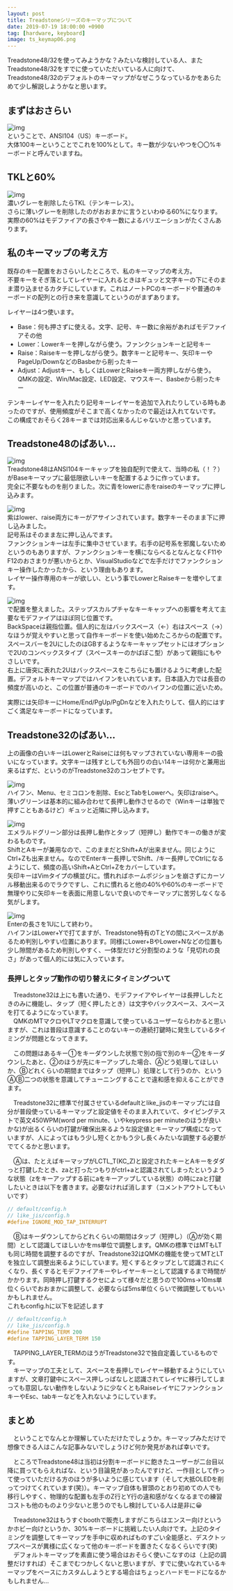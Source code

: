 ```yaml
---
layout: post
title: Treadstoneシリーズのキーマップについて
date: 2019-07-19 18:00:00 +0900
tag: [hardware, keyboard]
image: ts_keymap06.png
---
```


Treadstone48/32を使ってみようかな？みたいな検討している人、またTreadstone48/32をすでに使っていただいている人に向けて、Treadstone48/32のデフォルトのキーマップがなぜこうなっているかをあらためて少し解説しようかなと思います。  

## まずはおさらい

![img](/assets/photos/ts_keymap00.png)  
ということで、ANSI104（US）キーボード。  
大体100キーということでこれを100%として。キー数が少ないやつを〇〇%キーボードと呼んでいますね。  

## TKLと60%

![img](/assets/photos/ts_keymap01.png)  
濃いグレーを削除したらTKL（テンキーレス）。  
さらに薄いグレーを削除したのがおおまかに言うといわゆる60%になります。  
実際の60%はモデファイアの長さやキー数によるバリエーションがたくさんあります。  

## 私のキーマップの考え方

既存のキー配置をおさらいしたところで、私のキーマップの考え方。  
不要キーをそぎ落としてレイヤーに入れるときはギュッと文字キーの下にそのまま潜り込ませるカタチにしています。これはノートPCのキーボードや普通のキーボードの配列との行き来を意識してというのがまずあります。

レイヤーは4つ使います。  

- Base：何も押さずに使える。文字、記号、キー数に余裕があればモデファイアその他
- Lower：Lowerキーを押しながら使う。ファンクションキーと記号キー
- Raise：Raiseキーを押しながら使う。数字キーと記号キー、矢印キーやPageUp/DownなどのBasbeから削ったキー
- Adjust：Adjustキー、もしくはLowerとRaiseキー両方押しながら使う。QMKの設定、Win/Mac設定、LED設定、マウスキー、Basbeから削ったキー

テンキーレイヤーを入れたり記号キーレイヤーを追加で入れたりしている時もあったのですが、使用頻度がそこまで高くなかったので最近は入れてないです。  
この構成でおそらく28キーまでは対応出来るんじゃないかと思っています。  

## Treadstone48のばあい…

![img](/assets/photos/ts_keymap03.png)  
Treadstone48はANSI104キーキャップを独自配列で使えて、当時の私（！？）がBaseキーマップに最低限欲しいキーを配置するように作っています。  
完全に不要なものを削りました。次に青をlowerに赤をraiseのキーマップに押し込みます。  

![img](/assets/photos/ts_keymap04.png)  
紫はlower、raise両方にキーがアサインされています。数字キーそのまま下に押し込みました。  
記号系はそのまま左に押し込んでます。  
ファンクションキーは左手に集中させています。右手の記号系を邪魔しないためというのもありますが、ファンクションキーを横にならべるとなんとなくF11やF12のおさまりが悪いからとか、VisualStudioなどで左手だけでファンクションキー操作したかったから、という理由もあります。  
レイヤー操作専用のキーが欲しい、という事でLowerとRaiseキーを増やしてます。  

![img](/assets/photos/ts_keymap05.png)  
で配置を整えました。ステップスカルプチャなキーキャップへの影響を考えて主要なモデファイアはほぼ同じ位置です。  
BackSpaceは親指位置。個人的に左はバックスペース（←）右はスペース（→）なほうが覚えやすいと思って自作キーボードを使い始めたころからの配置です。スペースバーを2UにしたのはGBするようなキーキャップセットにはオプションで2Uのコンベックスタイプ（スペースキーのかばぼこ型）があって親指にもやさしいです。  
右上に唐突に表れた2Uはバックスペースをこちらにも置けるように考慮した配置。デフォルトキーマップではハイフンをいれています。日本語入力では長音の頻度が高いのと、この位置が普通のキーボードでのハイフンの位置に近いため。  

実際には矢印キーにHome/End/PgUp/PgDnなどを入れたりして、個人的にはすごく満足なキーボードになっています。  

## Treadstone32のばあい…

上の画像の白いキーはLowerとRaiseには何もマップされていない専用キーの扱いになっています。文字キーは残すとしても外回りの白い14キーは何かと兼用出来るはずだ、というのがTreadstone32のコンセプトです。  

![img](/assets/photos/ts_keymap06.png)  
ハイフン、Menu、セミコロンを削除、EscとTabをLowerへ。矢印はraiseへ。薄いグリーンは基本的に組み合わせて長押し動作させるので（Winキーは単独で押すこともあるけど）ギュッと近隣に押し込みます。  

![img](/assets/photos/ts_keymap07.png)  
エメラルドグリーン部分は長押し動作とタップ（短押し）動作でキーの働きが変わるものです。  
ShiftとAキーが兼用なので、このままだとShift+Aが出来ません。同じようにCtrl+Zも出来ません。なのでEnterキー長押しでShift、/キー長押しでCtrlになるようにして、頻度の高いShift+AとCtrl+Zをカバーしています。  
矢印キーはVimタイプの横並びに。慣れればホームポジションを崩さずにカーソル移動出来るのでラクですし、これに慣れると他の40%や60%のキーボードで無理やりに矢印キーを表面に用意しないで良いのでキーマップに苦労しなくなる気がします。  

![img](/assets/photos/ts_keymap08.png)  
Enterの長さを1Uにして終わり。  
ハイフンはLower+Yで打てますが、Treadstone特有のTとYの間にスペースがあるため判別しやすい位置にあります。同様にLower+BやLower+Nなどの位置も少し隙間があるため判別しやすく、一体型だけど分割型のような「見切れの良さ」があって個人的には気に入っています。  

### 長押しとタップ動作の切り替えにタイミングついて

　Treadstone32は上にも書いた通り、モデファイアやレイヤーは長押ししたときのみに機能し、タップ（短く押したとき）は文字やバックスペース、スペースを打てるようになっています。  
　QMKのMTマクロやLTマクロを意識して使っているユーザーならわかると思いますが、これは普段は意識することのないキーの連続打鍵時に発生しているタイミングが問題となってきます。  

　この問題はあるキー①をキーダウンした状態で別の指で別のキー②をキーダウンしたあと、②のほうが先にキーアップした場合、Ⓐどう処理してほしいか、Ⓑどれくらいの期間まではタップ（短押し）処理として行うのか、というⒶⒷ二つの状態を意識してチューニングすることで違和感を抑えることができます。  

　Treadstone32に標準で付属させているdefaultとlike_jisのキーマップには自分が普段使っているキーマップと設定値をそのまま入れていて、タイピングテストで英文450WPM(word per minute、いやkeypress per minuteのほうが良いかな)が出るくらいの打鍵が確保出来るような設定値とキーマップ構成になっていますが、人によってはもう少し短くとかもう少し長くみたいな調整する必要がでてくるかと思います。  

　Ⓐは、たとえばキーマップがLCTL_T(KC_Z)と設定されたキーとAキーをダダっと打鍵したとき、zaと打ったつもりがctrl+aと認識されてしまったというような状態（zをキーアップする前にaをキーアップしている状態）の時にzaと打鍵したいときは以下を書きます。必要なければ消します（コメントアウトしてもいいです）

```c
// default/config.h
// like_jis/config.h
#define IGNORE_MOD_TAP_INTERRUPT
```

　Ⓑはキーダウンしてからどれくらいの期間はタップ（短押し）（Ⓐが効く期間）として認識してほしいかをms単位で調整します。QMKの標準ではMTもLTも同じ時間を調整するのですが、Treadstone32はQMKの機能を使ってMTとLTを独立して調整出来るようにしています。短くするとタップとして認識されにくくなり、長くするとモデファイアキーやレイヤーキーとして認識するまで時間がかかります。同時押し打鍵するクセによって様々だと思うので100ms→10ms単位くらいでおおまかに調整して、必要ならば5ms単位くらいで微調整してもいいかもしれません。  
これもconfig.hに以下を記述します

```c
// default/config.h
// like_jis/config.h
#define TAPPING_TERM 200
#define TAPPING_LAYER_TERM 150
```

　TAPPING_LAYER_TERMのほうがTreadstone32で独自定義しているものです。  
　キーマップの工夫として、スペースを長押しでレイヤー移動するようにしていますが、文章打鍵中にスペース押しっぱなしと認識されてレイヤに移行してしまっても意図しない動作をしないように少なくともRaiseレイヤにファンクションキーやEsc、tabキーなどを入れないようにしています。  

## まとめ

　ということでなんとか理解していただけたでしょうか。キーマップみただけで想像できる人はこんな記事みないでしょうけど何か発見があれば幸いです。  

　ところでTreadstone48は当初は分割キーボードに飽きたユーザーが二台目以降に買ってもらえればな、という目論見があったんですけど、一作目として作って使っていただける方のほうが多いように感じています（そして大抵OLEDを削ってつけてくれています(笑)）。キーマップ自体も冒頭のとおり初めての人でも移行しやすく、物理的な配置も左手のZ行とY行の違和感がなくなるまでの練習コストも他のものより少ないと思うのでもし検討している人は是非に😀  

　Treadstone32はもうすぐboothで販売しますがこちらはエンスー向けというかホビー向けというか、30%キーボードに挑戦したい人向けです。上記のタイミングを調整してキーマップを手中に収めればものすごい全能感と、デスクトップスペースが異様に広くなって他のキーボードを置きたくなるくらいです(笑)  
　デフォルトキーマップを素直に使う場合はおそらく使いこなすのは（上記の調整だけすれば）そこまでむつかしくないと思いますが、すでに使いなれているキーマップをベースにカスタムしようとする場合はちょっとハードモードになるかもしれません…  
